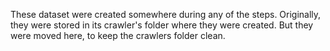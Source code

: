 These dataset were created somewhere during any of the steps. Originally, they were stored in its crawler's folder where they were created. But they were moved here, to keep the crawlers folder clean.